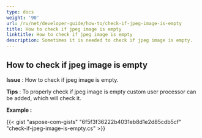 ```yaml
---
type: docs
weight: '90'
url: /ru/net/developer-guide/how-to/check-if-jpeg-image-is-empty
title: How to check if jpeg image is empty
linktitle: How to check if jpeg image is empty
description: Sometimes it is needed to check if jpeg image is empty.
---
```


**How to check if jpeg image is empty**
-----------------------------------------

**Issue** : How to check if jpeg image is empty.

**Tips** : To properly check if jpeg image is empty custom user processor can be added, which will check it.

**Example :**

{{< gist "aspose-com-gists" "6f5f3f36222b4031eb8d1e2d85cdb5cf" "check-if-jpeg-image-is-empty.cs" >}}
